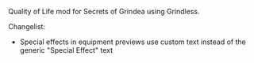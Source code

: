 Quality of Life mod for Secrets of Grindea using Grindless.

Changelist:
* Special effects in equipment previews use custom text instead of the generic "Special Effect" text